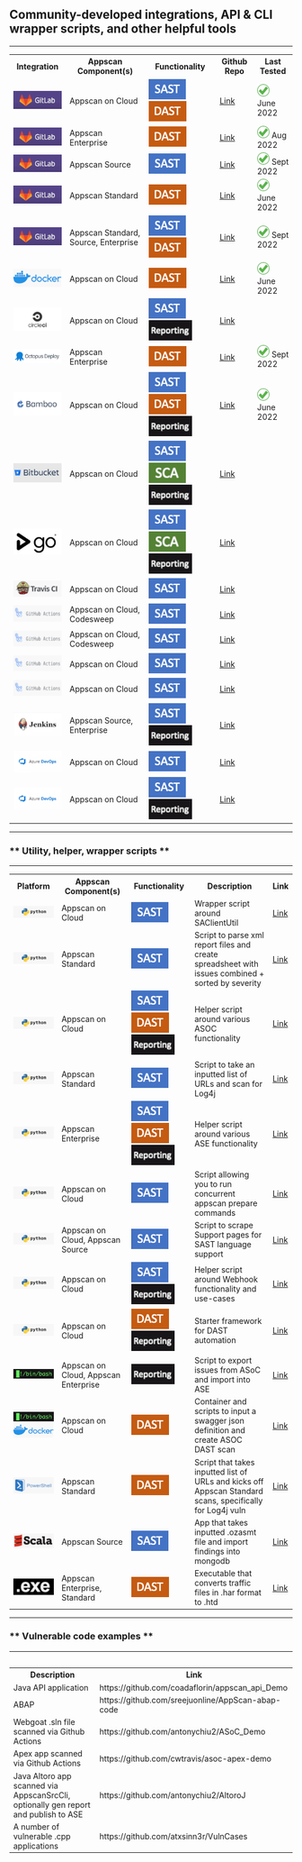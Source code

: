 ## Community-developed integrations, API & CLI wrapper scripts, and other helpful tools
<hr>

<table>
   <tr>
      <th>Integration</th>
      <th>Appscan Component(s)</th>
      <th>Functionality</th>
      <th>Github Repo</th>
      <th>Last Tested</th>
   </tr>
   <tr>
      <td><img src="https://github.com/dwwatk02/images/blob/main/gitlab.png"></td>
      <td>Appscan on Cloud</td>
      <td><img src="https://github.com/dwwatk02/images/blob/main/sast.png"> <img src="https://github.com/dwwatk02/images/blob/main/dast.png"></td>
      <td><a href="https://github.com/jrocia/Integration-ASoC-and-Gitlab">Link</a></td>
      <td><img src="https://github.com/dwwatk02/images/blob/main/checky.png"> June 2022</td>
   </tr>
   <tr>
      <td><img src="https://github.com/dwwatk02/images/blob/main/gitlab.png"></td>
      <td>Appscan Enterprise</td>
      <td><img src="https://github.com/dwwatk02/images/blob/main/dast.png"></td>
      <td><a href="https://github.com/jrocia/Integration-ASE-DAST-and-Gitlab">Link</a></td>
      <td><img src="https://github.com/dwwatk02/images/blob/main/checky.png"> Aug 2022</td>
   </tr>
    <tr>
      <td><img src="https://github.com/dwwatk02/images/blob/main/gitlab.png"></td>
      <td>Appscan Source</td>
      <td><img src="https://github.com/dwwatk02/images/blob/main/sast.png"></td>
      <td><a href="https://github.com/jrocia/Integration-AppScanSRC-and-Gitlab">Link</a></td>
      <td><img src="https://github.com/dwwatk02/images/blob/main/checky.png"> Sept 2022</td>
   </tr>
   <tr>
      <td><img src="https://github.com/dwwatk02/images/blob/main/gitlab.png"></td>
      <td>Appscan Standard</td>
      <td><img src="https://github.com/dwwatk02/images/blob/main/dast.png"></td>
      <td><a href="https://github.com/jrocia/Integration-AppScanSTD-and-Gitlab">Link</a></td>
      <td><img src="https://github.com/dwwatk02/images/blob/main/checky.png"> June 2022</td>
   </tr>
   <tr>
      <td><img src="https://github.com/dwwatk02/images/blob/main/gitlab.png"></td>
      <td>Appscan Standard, Source, Enterprise</td>
      <td><img src="https://github.com/dwwatk02/images/blob/main/sast.png"> <img src="https://github.com/dwwatk02/images/blob/main/dast.png"></td>
      <td><a href="https://github.com/jrocia/Integration-AppScan-onprem-and-Gitlab">Link</a></td>
      <td><img src="https://github.com/dwwatk02/images/blob/main/checky.png"> Sept 2022</td>
   </tr>
      <tr>
      <td><img src="https://github.com/dwwatk02/images/blob/main/docker.png"></td>
      <td>Appscan on Cloud</td>
      <td><img src="https://github.com/dwwatk02/images/blob/main/dast.png"></td>
      <td><a href="https://github.com/jrocia/AppScanPresence-Dockerfile">Link</a></td>
      <td><img src="https://github.com/dwwatk02/images/blob/main/checky.png"> June 2022</td>
   </tr>
    <tr>
      <td><img src="https://github.com/dwwatk02/images/blob/main/circleci.png"></td>
      <td>Appscan on Cloud</td>
      <td><img src="https://github.com/dwwatk02/images/blob/main/sast.png"> <img src="https://github.com/dwwatk02/images/blob/main/rpt.png"></td>
      <td><a href="https://github.com/antonychiu2/CircleCI">Link</a></td>
      <td></td>
   </tr>
    <tr>
      <td><img src="https://github.com/dwwatk02/images/blob/main/octopus.png"></td>
      <td>Appscan Enterprise</td>
      <td><img src="https://github.com/dwwatk02/images/blob/main/dast.png"> </td>
      <td><a href="https://github.com/jrocia/Integration-ASE-DAST-and-Octopus">Link</a></td>
      <td><img src="https://github.com/dwwatk02/images/blob/main/checky.png"> Sept 2022</td>
   </tr>
   <tr>
      <td><img src="https://github.com/dwwatk02/images/blob/main/bamboo.png"></td>
      <td>Appscan on Cloud</td>
      <td><img src="https://github.com/dwwatk02/images/blob/main/sast.png"> <img src="https://github.com/dwwatk02/images/blob/main/dast.png"> <img src="https://github.com/dwwatk02/images/blob/main/rpt.png"></td>
      <td><a href="https://github.com/HCL-TECH-SOFTWARE/appscan-bamboo-plugin">Link</a></td>
      <td><img src="https://github.com/dwwatk02/images/blob/main/checky.png"> June 2022</td>
   </tr>
   <tr>
      <td><img src="https://github.com/dwwatk02/images/blob/main/bitbucket.png"></td>
      <td>Appscan on Cloud</td>
      <td><img src="https://github.com/dwwatk02/images/blob/main/sast.png"> <img src="https://github.com/dwwatk02/images/blob/main/sca.png"> <img src="https://github.com/dwwatk02/images/blob/main/rpt.png"></td>
      <td><a href="https://github.com/HCL-TECH-SOFTWARE/bitbucket-asoc-sast">Link</a></td>
      <td></td>
   </tr>
   <tr>
      <td><img src="https://github.com/dwwatk02/images/blob/main/gocd.png"></td>
      <td>Appscan on Cloud</td>
      <td><img src="https://github.com/dwwatk02/images/blob/main/sast.png"> <img src="https://github.com/dwwatk02/images/blob/main/sca.png"> <img src="https://github.com/dwwatk02/images/blob/main/rpt.png"></td>
      <td><a href="https://github.com/HCL-TECH-SOFTWARE/appscan-gocd-plugin">Link</a></td>
      <td></td>
   </tr>
   <tr>
      <td><img src="https://github.com/dwwatk02/images/blob/main/travis.png"></td>
      <td>Appscan on Cloud</td>
      <td><img src="https://github.com/dwwatk02/images/blob/main/sast.png"> </td>
      <td><a href="https://github.com/IBM/asoc-devops-tooling/tree/master/travis-appscan-automation">Link</a></td>
      <td> </td>
   </tr>
   <tr>
      <td><img src="https://github.com/dwwatk02/images/blob/main/githubactions.png"></td>
      <td>Appscan on Cloud, Codesweep</td>
      <td><img src="https://github.com/dwwatk02/images/blob/main/sast.png">
      <td><a href="https://github.com/cwtravis/asoc-apex-demo">Link</a></td>
      <td> </td>
   </tr>
   <tr>
      <td><img src="https://github.com/dwwatk02/images/blob/main/githubactions.png"></td>
      <td>Appscan on Cloud, Codesweep</td>
      <td><img src="https://github.com/dwwatk02/images/blob/main/sast.png"></td>
      <td><a href="https://github.com/glhcl/ASoCActionDemo">Link</a></td>
      <td> </td>
   </tr>
   <tr>
      <td><img src="https://github.com/dwwatk02/images/blob/main/githubactions.png"></td>
      <td>Appscan on Cloud </td>
      <td><img src="https://github.com/dwwatk02/images/blob/main/sast.png"></td>
      <td><a href="https://github.com/antonychiu2/ASoC_Demo">Link</a></td>
      <td> </td>
   </tr>
   <tr>
      <td><img src="https://github.com/dwwatk02/images/blob/main/githubactions.png"></td>
      <td>Appscan on Cloud </td>
      <td><img src="https://github.com/dwwatk02/images/blob/main/sast.png"></td>
      <td><a href="https://github.com/antonychiu2/vulnerableCoreAppSln">Link</a></td>
      <td> </td>
   </tr>
   <tr>
      <td><img src="https://github.com/dwwatk02/images/blob/main/jenkins.png"></td>
      <td>Appscan Source, Enterprise</td>
      <td><img src="https://github.com/dwwatk02/images/blob/main/sast.png"> <img src="https://github.com/dwwatk02/images/blob/main/rpt.png"></td>
      <td><a href="https://github.com/kevinfealey/appscanenterprise-publisher">Link</a></td>
      <td> </td>
   </tr>
   <tr>
      <td><img src="https://github.com/dwwatk02/images/blob/main/ado.png"></td>
      <td>Appscan on Cloud </td>
      <td><img src="https://github.com/dwwatk02/images/blob/main/sast.png"></td>
      <td><a href="https://github.com/yopez83/Azure-Task-AppScan">Link</a></td>
      <td> </td>
   </tr>
   <tr>
      <td><img src="https://github.com/dwwatk02/images/blob/main/ado.png"></td>
     <td>Appscan on Cloud </td>
      <td><img src="https://github.com/dwwatk02/images/blob/main/sast.png"> <img src="https://github.com/dwwatk02/images/blob/main/rpt.png"></td>
      <td><a href="https://github.com/antonychiu2/AltoroJ">Link</a></td>
      <td> </td>
   </tr>
</table>


<hr>

### ** Utility, helper, wrapper scripts **

<hr>
<table>
   <tr>
      <th>Platform</th>
      <th>Appscan Component(s)</th>
      <th>Functionality</th>
      <th>Description</th>
      <th>Link</th>
   </tr>
   <tr>
      <td><img src="https://github.com/dwwatk02/images/blob/main/python.png"></td>
      <td>Appscan on Cloud</td>
      <td><img src="https://github.com/dwwatk02/images/blob/main/sast.png"></td>
      <td>Wrapper script around SAClientUtil</td>
      <td><a href="https://github.com/cwtravis/python-saclient-wrapper">Link</a></td>
   </tr>
   <tr>
      <td><img src="https://github.com/dwwatk02/images/blob/main/python.png"></td>
      <td>Appscan Standard</td>
      <td><img src="https://github.com/dwwatk02/images/blob/main/sast.png"></td>
      <td>Script to parse xml report files and create spreadsheet with issues combined + sorted by severity</td>
      <td><a href="https://github.com/Bruk0ut/appscan-xml-report-parser">Link</a></td>
   </tr>
      <tr>
      <td><img src="https://github.com/dwwatk02/images/blob/main/python.png"></td>
      <td>Appscan on Cloud</td>
      <td><img src="https://github.com/dwwatk02/images/blob/main/sast.png"> <img src="https://github.com/dwwatk02/images/blob/main/dast.png"> <img src="https://github.com/dwwatk02/images/blob/main/rpt.png"></td>
      <td>Helper script around various ASOC functionality</td>
      <td><a href="https://github.com/ntinvo/appscan-automator">Link</a></td>
   </tr>
   <tr>
      <td><img src="https://github.com/dwwatk02/images/blob/main/python.png"></td>
      <td>Appscan Standard</td>
      <td><img src="https://github.com/dwwatk02/images/blob/main/sast.png"></td>
      <td>Script to take an inputted list of URLs and scan for Log4j</td>
      <td><a href="https://github.com/cwtravis/asoc_dast_spray">Link</a></td>
   </tr>
   <tr>
      <td><img src="https://github.com/dwwatk02/images/blob/main/python.png"></td>
      <td>Appscan Enterprise</td>
      <td><img src="https://github.com/dwwatk02/images/blob/main/sast.png"> <img src="https://github.com/dwwatk02/images/blob/main/dast.png"> <img src="https://github.com/dwwatk02/images/blob/main/rpt.png"></td>
      <td>Helper script around various ASE functionality</td>
      <td><a href="https://github.com/sperlis/ase-apis">Link</a></td>
   </tr>
   <tr>
      <td><img src="https://github.com/dwwatk02/images/blob/main/python.png"></td>
      <td>Appscan on Cloud</td>
      <td><img src="https://github.com/dwwatk02/images/blob/main/sast.png"></td>
      <td>Script allowing you to run concurrent appscan prepare commands</td>
      <td><a href="https://github.com/m3ssap0/massive-appscan-prepare">Link</a></td>
   </tr>
   <tr>
      <td><img src="https://github.com/dwwatk02/images/blob/main/python.png"></td>
      <td>Appscan on Cloud, Appscan Source</td>
      <td><img src="https://github.com/dwwatk02/images/blob/main/sast.png"></td>
      <td>Script to scrape Support pages for SAST language support</td>
      <td><a href="https://github.com/gledonne/appscanlangs">Link</a></td>
   </tr>
   <tr>
      <td><img src="https://github.com/dwwatk02/images/blob/main/python.png"></td>
      <td>Appscan on Cloud</td>
      <td><img src="https://github.com/dwwatk02/images/blob/main/sast.png"> <img src="https://github.com/dwwatk02/images/blob/main/rpt.png"></td>
      <td>Helper script around Webhook functionality and use-cases</td>
      <td><a href="https://github.com/cwtravis/asoc-wehbook-proxy">Link</a></td>
   </tr>
   <tr>
      <td><img src="https://github.com/dwwatk02/images/blob/main/python.png"></td>
      <td>Appscan on Cloud</td>
      <td><img src="https://github.com/dwwatk02/images/blob/main/dast.png"> <img src="https://github.com/dwwatk02/images/blob/main/rpt.png"></td>
      <td>Starter framework for DAST automation</td>
      <td><a href="https://github.com/dwwatk02/automation">Link</a></td>
   </tr>
   <tr>
      <td><img src="https://github.com/dwwatk02/images/blob/main/bash.png"></td>
      <td>Appscan on Cloud, Appscan Enterprise</td>
      <td><img src="https://github.com/dwwatk02/images/blob/main/rpt.png"></td>
      <td>Script to export issues from ASoC and import into ASE</td>
      <td><a href="https://github.com/jrocia/ImportAppIssues-ASOC-ASE">Link</a></td>
   </tr>
   <tr>
      <td><img src="https://github.com/dwwatk02/images/blob/main/bash.png"> <img src="https://github.com/dwwatk02/images/blob/main/docker.png"></td>
      <td>Appscan on Cloud</td>
      <td><img src="https://github.com/dwwatk02/images/blob/main/dast.png"></td>
      <td>Container and scripts to input a swagger json definition and create ASOC DAST scan</td>
      <td><a href="https://github.com/jrocia/DAST-Automation-Swagger-API">Link</a></td>
   </tr>
   <tr>
      <td><img src="https://github.com/dwwatk02/images/blob/main/powershell.png"></td>
      <td>Appscan Standard</td>
      <td><img src="https://github.com/dwwatk02/images/blob/main/dast.png"></td>
      <td>Script that takes inputted list of URLs and kicks off Appscan Standard scans, specifically for Log4j vuln</td>
      <td><a href="https://github.com/jrocia/Search-log4Jvuln-AppScanSTD">Link</a></td>
   </tr>
   <tr>
      <td><img src="https://github.com/dwwatk02/images/blob/main/scala.png"></td>
      <td>Appscan Source</td>
      <td><img src="https://github.com/dwwatk02/images/blob/main/sast.png"></td>
      <td>App that takes inputted .ozasmt file and import findings into mongodb</td>
      <td><a href="https://github.com/blackboard/appscan-source-parser">Link</a></td>
   </tr>
   <tr>
      <td><img src="https://github.com/dwwatk02/images/blob/main/exe.png"></td>
      <td>Appscan Enterprise, Standard</td>
      <td><img src="https://github.com/dwwatk02/images/blob/main/dast.png"></td>
      <td>Executable that converts traffic files in .har format to .htd</td>
      <td><a href="https://github.com/rbtpugh/dast_auto/tree/master/HAR2HTD">Link</a></td>
   </tr>
</table>
<table>

<hr>

### ** Vulnerable code examples **

<hr>
<table>
   <tr>
      <th>Description</th>
      <th>Link</th>
   </tr>
   <tr>
      <td>Java API application</td>
      <td>https://github.com/coadaflorin/appscan_api_Demo</td>
   </tr>
   <tr>
      <td>ABAP</td>
      <td>https://github.com/sreejuonline/AppScan-abap-code</td>
   </tr>
   <tr>
      <td>Webgoat .sln file scanned via Github Actions</td>
      <td>https://github.com/antonychiu2/ASoC_Demo</td>
   </tr>
   <tr>
      <td>Apex app scanned via Github Actions</td>
      <td>https://github.com/cwtravis/asoc-apex-demo</td>
   </tr>
   <tr>
      <td>Java Altoro app scanned via AppscanSrcCli, optionally gen report and publish to ASE</td>
      <td>https://github.com/antonychiu2/AltoroJ</td>
   </tr>
   <tr>
      <td>A number of vulnerable .cpp applications</td>
      <td>https://github.com/atxsinn3r/VulnCases</td>
   </tr>
</table>
